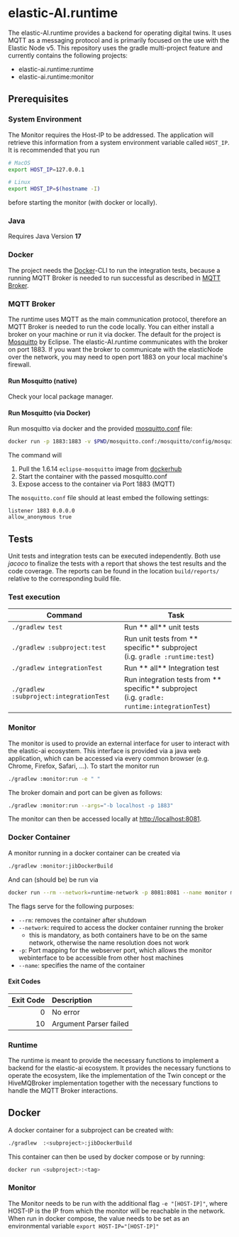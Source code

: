 # elastic-AI.runtime

The elastic-AI.runtime provides a backend for operating digital twins.
It uses MQTT as a messaging protocol and is primarily focused on the use with the Elastic Node v5.
This repository uses the gradle multi-project feature and currently contains the following projects:

-   elastic-ai.runtime:runtime
-   elastic-ai.runtime:monitor

## Prerequisites

### System Environment

The Monitor requires the Host-IP to be addressed.
The application will retrieve this information from a system environment variable called `HOST_IP`.
It is recommended that you run

```bash
# MacOS
export HOST_IP=127.0.0.1

# Linux
export HOST_IP=$(hostname -I)
```

before starting the monitor (with docker or locally).

### Java

Requires Java Version **17**

### Docker

The project needs the [Docker](https://www.docker.com/)-CLI to run the integration tests, because a running MQTT Broker
is needed to run successful as described in [MQTT Broker](#mqtt-broker).

### MQTT Broker

The runtime uses MQTT as the main communication protocol, therefore an MQTT Broker is needed to run the code locally.
You can either install a broker on your machine or run it via docker.
The default for the project is [Mosquitto](https://mosquitto.org/) by Eclipse.
The elastic-AI.runtime communicates with the broker on port 1883.
If you want the broker to communicate with the elasticNode over the network, you may need to open port 1883 on your
local machine's firewall.

#### Run Mosquitto (native)

Check your local package manager.

#### Run Mosquitto (via Docker)

Run mosquitto via docker and the provided [mosquitto.conf](./mosquitto.conf) file:

```bash
docker run -p 1883:1883 -v $PWD/mosquitto.conf:/mosquitto/config/mosquitto.conf eclipse-mosquitto:1.6.14
```

The command will

1. Pull the 1.6.14 `eclipse-mosquitto` image from [dockerhub](https://hub.docker.com/)
2. Start the container with the passed mosquitto.conf
3. Expose access to the container via Port 1883 (MQTT)

The `mosquitto.conf` file should at least embed the following settings:

```text
listener 1883 0.0.0.0
allow_anonymous true
```

## Tests

Unit tests and integration tests can be executed independently. Both use _jacoco_ to finalize the tests with a report
that shows the test results and the code coverage.
The reports can be found in the location `build/reports/` relative to the corresponding build file.

### Test execution

| **Command**                             | **Task**                                                                                           |
| --------------------------------------- | -------------------------------------------------------------------------------------------------- |
| `./gradlew test`                        | Run ** all** unit tests                                                                            |
| `./gradlew :subproject:test`            | Run unit tests from ** specific** subproject <br/> (i.g. `gradle :runtime:test`)                   |
| `./gradlew integrationTest`             | Run ** all** Integration test                                                                      |
| `./gradlew :subproject:integrationTest` | Run integration tests from ** specific** subproject <br/> (i.g. `gradle: runtime:integrationTest`) |

### Monitor

The monitor is used to provide an external interface for user to interact with the elastic-ai ecosystem.
This interface is provided via a java web application, which can be accessed via every common browser (e.g. Chrome,
Firefox, Safari, ...).
To start the monitor run

```bash
./gradlew :monitor:run -e " "
```

The broker domain and port can be given as follows:

```bash
./gradlew :monitor:run --args="-b localhost -p 1883"
```

The monitor can then be accessed locally at [http://localhost:8081](localhost.com:8081).

### Docker Container

A monitor running in a docker container can be created via

```bash
./gradlew :monitor:jibDockerBuild
```

And can (should be) be run via

```bash
docker run --rm --network=runtime-network -p 8081:8081 --name monitor monitor:0.0.2
```

The flags serve for the following purposes:

-   `--rm`: removes the container after shutdown
-   `--network`: required to access the docker container running the broker
    -   this is mandatory, as both containers have to be on the same network, otherwise the name resolution does not work
-   `-p`: Port mapping for the webserver port, which allows the monitor webinterface to be accessible from other host
    machines
-   `--name`: specifies the name of the container

#### Exit Codes

| Exit Code | Description            |
| --------: | :--------------------- |
|         0 | No error               |
|        10 | Argument Parser failed |

### Runtime

The runtime is meant to provide the necessary functions to implement a backend for the elastic-ai ecosystem.
It provides the necessary functions to operate the ecosystem, like the implementation of the Twin concept or the
HiveMQBroker implementation together with the necessary functions to handle the MQTT Broker interactions.

## Docker

A docker container for a subproject can be created with:

```bash
./gradlew  :<subproject>:jibDockerBuild
```

This container can then be used by docker compose or by running:

```bash
docker run <subproject>:<tag>
```

### Monitor

The Monitor needs to be run with the additional flag `-e "[HOST-IP]"`, where HOST-IP is the IP from which the monitor will
be reachable in the network.
When run in docker compose, the value needs to be set as an environmental variable `export HOST-IP="[HOST-IP]"`
